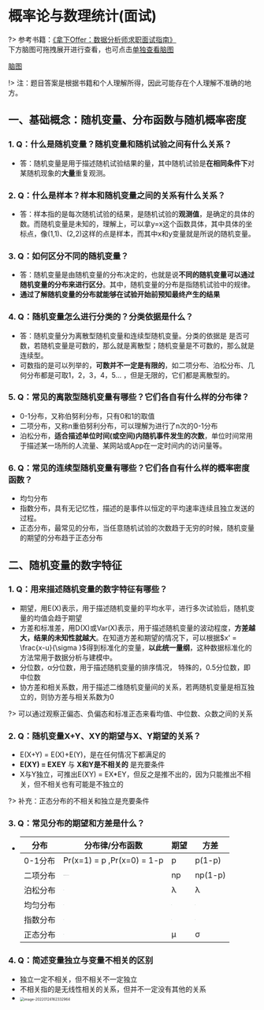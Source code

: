 # 概率论与数理统计(面试)

?> 参考书籍：[《拿下Offer：数据分析师求职面试指南》](https://read.douban.com/ebook/161971419/)<br />下方脑图可拖拽展开进行查看，也可点击[单独查看脑图](/data-analysis/markmap-detail)

[脑图](./markmap.html ':include :type=iframe width=100% height=240px')

!> 注：题目答案是根据书籍和个人理解所得，因此可能存在个人理解不准确的地方。



## 一、基础概念：随机变量、分布函数与随机概率密度

### 1. Q：什么是随机变量？随机变量和随机试验之间有什么关系？

- 答：随机变量是用于描述随机试验结果的量，其中随机试验是**在相同条件下**对某随机现象的**大量**重复观测。

### 2. Q：什么是样本？样本和随机变量之间的关系有什么关系？

- 答：样本指的是每次随机试验的结果，是随机试验的**观测值**，是确定的具体的数。而随机变量是未知的，理解上，可以拿y=x这个函数具体，其中具体的坐标点，像(1,1)、(2,2)这样的点是样本，而其中x和y变量就是所说的随机变量。

### 3. Q：如何区分不同的随机变量？

- 答：随机变量是由随机变量的分布决定的，也就是说**不同的随机变量可以通过随机变量的分布来进行区分**。其中，随机变量的分布是指随机试验中的规律。
- **通过了解随机变量的分布就能够在试验开始前预知最终产生的结果**

### 4. Q：随机变量怎么进行分类的？分类依据是什么？

- 答：随机变量分为离散型随机变量和连续型随机变量。分类的依据是 是否可数，若随机变量是可数的，那么就是离散型；随机变量是不可数的，那么就是连续型。
- 可数指的是可以列举的，**可数并不一定是有限的**，如二项分布、泊松分布、几何分布都是可取1，2，3，4，5... ，但是无限的，它们都是离散型的。

### 5. Q：常见的离散型随机变量有哪些？它们各自有什么样的分布律？

- 0-1分布，又称伯努利分布，只有0和1的取值
- 二项分布，又称n重伯努利分布，可以理解为进行了n次的0-1分布
- 泊松分布，**适合描述单位时间(或空间)内随机事件发生的次数**，单位时间常用于描述某一场所的人流量、某网站或App在一定时间内的访问量等。

### 6. Q：常见的连续型随机变量有哪些？它们各自有什么样的概率密度函数？

- 均匀分布
- 指数分布，具有无记忆性，描述的是事件以恒定的平均速率连续且独立发送的过程。
- 正态分布，最常见的分布，当任意随机试验的次数趋于无穷的时候，随机变量的期望的分布趋于正态分布

## 二、随机变量的数字特征

### 1. Q：用来描述随机变量的数字特征有哪些？

- 期望，用E(X)表示，用于描述随机变量的平均水平，进行多次试验后，随机变量的均值会趋于期望
- 方差和标准差，用D(X)或Var(X)表示，用于描述随机变量的波动程度，**方差越大，结果的未知性就越大**。在知道方差和期望的情况下，可以根据$x' = \frac{x-u}{\sigma }$得到标准化的变量，**以此统一量纲**，这种数据标准化的方法常用于数据分析与建模中。
- 分位数，α分位数，用于描述随机变量的排序情况， 特殊的，0.5分位数，即中位数
- 协方差和相关系数，用于描述二维随机变量间的关系，若两随机变量是相互独立的，则协方差与相关系数为0

?> 可以通过观察正偏态、负偏态和标准正态来看均值、中位数、众数之间的关系

### 2. Q：随机变量X+Y、XY的期望与X、Y期望的关系？

- E(X+Y) = E(X)+E(Y)，是在任何情况下都满足的
- **E(XY) = EXEY** 与 **X和Y是不相关的** 是充要条件
- X与Y独立，可推出E(XY) = EX*EY，但反之是推不出的，因为只能推出不相关，但不相关也有可能是不独立的

?> 补充：正态分布的不相关和独立是充要条件

### 3. Q：常见分布的期望和方差是什么？

- | 分布     | 分布律/分布函数                                              | 期望                                                         | 方差                                                         |
  | -------- | ------------------------------------------------------------ | ------------------------------------------------------------ | ------------------------------------------------------------ |
  | 0-1分布  | Pr(x=1) = p ,Pr(x=0) = 1-p                                   | p                                                            | p(1-p)                                                       |
  | 二项分布 | <img src="https://gitee.com/y255413580/img/raw/master/noteimg/MommyTalk1642986763719.png" alt="MommyTalk1642986763719" style="zoom:5%;" /> | np                                                           | np(1-p)                                                      |
  | 泊松分布 | <img src="https://gitee.com/y255413580/img/raw/master/noteimg/MommyTalk1643013397215.png" alt="MommyTalk1643013397215" style="zoom:3%;" /> | λ                                                            | λ                                                            |
  | 均匀分布 | <img src="https://gitee.com/y255413580/img/raw/master/noteimg/MommyTalk1643013989875.png" alt="MommyTalk1643013989875" style="zoom:3%;" /> | <img src="https://gitee.com/y255413580/img/raw/master/noteimg/MommyTalk1643013728185.png" alt="MommyTalk1643013728185" style="zoom:2%;" /> | <img src="https://gitee.com/y255413580/img/raw/master/noteimg/MommyTalk1643013790692.png" alt="MommyTalk1643013790692" style="zoom:2%;" /> |
  | 指数分布 | <img src="https://gitee.com/y255413580/img/raw/master/noteimg/MommyTalk1643013940825.png" alt="MommyTalk1643013940825" style="zoom:3%;" /> | <img src="https://gitee.com/y255413580/img/raw/master/noteimg/MommyTalk1643014038123.png" alt="MommyTalk1643014038123" style="zoom:2%;" /> | <img src="https://gitee.com/y255413580/img/raw/master/noteimg/MommyTalk1643014251064.png" alt="MommyTalk1643014251064" style="zoom:2%;" /> |
  | 正态分布 | <img src="https://gitee.com/y255413580/img/raw/master/noteimg/MommyTalk1643014526836.png" alt="MommyTalk1643014526836" style="zoom:3%;" /> | μ                                                            | σ                                                            |

  

### 4. Q：简述变量独立与变量不相关的区别

- 独立一定不相关，但不相关不一定独立
- 不相关指的是无线性相关的关系，但并不一定没有其他的关系
- <img src="https://gitee.com/y255413580/img/raw/master/noteimg/image-20220124162332964.png" alt="image-20220124162332964" style="zoom:50%;" />








